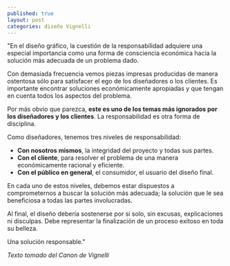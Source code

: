 ```yaml
---
published: true
layout: post
categories: diseño Vignelli
---
```


"En el diseño gráfico, la cuestión de la responsabilidad adquiere una especial importancia como una forma de consciencia económica hacia la solución más adecuada de un problema dado.

Con demasiada frecuencia vemos piezas impresas producidas de manera ostentosa sólo para satisfacer el ego de los diseñadores o los clientes. Es importante encontrar soluciones económicamente apropiadas y que tengan en cuenta todos los aspectos del problema.

Por más obvio que parezca, __este es uno de los temas más ignorados por los diseñadores y los clientes__. La responsabilidad es otra forma de disciplina.

Como diseñadores, tenemos tres niveles de responsabilidad:

* __Con nosotros mismos__, la integridad del proyecto y todas sus partes.
* __Con el cliente__, para resolver el problema de una manera económicamente racional y eficiente.
* __Con el público en general__, el consumidor, el usuario del diseño final.

En cada uno de estos niveles, debemos estar dispuestos a comprometernos a buscar la solución más adecuada; la solución que le sea beneficiosa a todas las partes involucradas.

Al final, el diseño debería sostenerse por si solo, sin excusas, explicaciones ni disculpas.
Debe representar la finalización de un proceso exitoso en toda su belleza.

Una solución responsable."


_Texto tomado del Canon de Vignelli_
